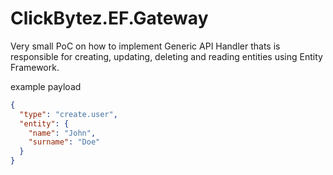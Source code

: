 # ClickBytez.EF.Gateway

Very small PoC on how to implement Generic API Handler thats is responsible for creating, updating, deleting and reading entities using Entity Framework.

example payload
```json
{
  "type": "create.user",
  "entity": {
    "name": "John",
    "surname": "Doe"
  }
}
```
